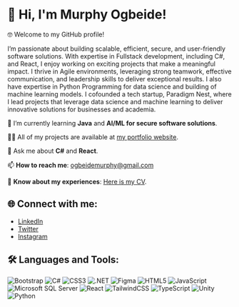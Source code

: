 
# 👋 Hi, I'm Murphy Ogbeide!


🤓 Welcome to my GitHub profile! 

I’m passionate about building scalable, efficient, secure, and user-friendly software solutions. With expertise in Fullstack development, including C#, and React, I enjoy working on exciting projects that make a meaningful impact. I thrive in Agile environments, leveraging strong teamwork, effective communication, and leadership skills to deliver exceptional results. I also have expertise in Python Programming for data science and building of machine learning models. I cofounded a tech startup, Paradigm Nest, where I lead projects that leverage data science and machine learning to deliver innovative solutions for businesses and academia.


🌱 I’m currently learning **Java** and **AI/ML for secure software solutions**.  

👨‍💻 All of my projects are available at [my portfolio website](https://murphyogbeide.netlify.app).  

💬 Ask me about **C#** and **React**.  

📫 **How to reach me**: ogbeidemurphy@gmail.com  

📄 **Know about my experiences**: [Here is my CV](https://drive.google.com/file/d/1Jpq55bspqP6Iz7Jm30xIoGN96NDLYqaW/view?usp=sharing).  

## 🌐 Connect with me:
- [LinkedIn](https://www.linkedin.com/in/murphy-ogbeide/)  
- [Twitter](https://twitter.com/_ogmurphy)  
- [Instagram](https://instagram.com/_ogmurphy)  

## 🛠️ Languages and Tools:
![Bootstrap](https://img.shields.io/badge/Bootstrap-%23563D7C.svg?style=for-the-badge&logo=bootstrap&logoColor=white)
![C#](https://img.shields.io/badge/C%23-%23239120.svg?style=for-the-badge&logo=csharp&logoColor=white)
![CSS3](https://img.shields.io/badge/CSS3-%231572B6.svg?style=for-the-badge&logo=css3&logoColor=white)
![.NET](https://img.shields.io/badge/.NET-%23051260.svg?style=for-the-badge&logo=dotnet&logoColor=white)
![Figma](https://img.shields.io/badge/Figma-%23F24E1E.svg?style=for-the-badge&logo=figma&logoColor=white)
![HTML5](https://img.shields.io/badge/HTML5-%23E34F26.svg?style=for-the-badge&logo=html5&logoColor=white)
![JavaScript](https://img.shields.io/badge/JavaScript-%23F7DF1E.svg?style=for-the-badge&logo=javascript&logoColor=black)
![Microsoft SQL Server](https://img.shields.io/badge/MSSQL-%23CC2927.svg?style=for-the-badge&logo=microsoftsqlserver&logoColor=white)
![React](https://img.shields.io/badge/React-%2361DAFB.svg?style=for-the-badge&logo=react&logoColor=black)
![TailwindCSS](https://img.shields.io/badge/TailwindCSS-%2338B2AC.svg?style=for-the-badge&logo=tailwind-css&logoColor=white)
![TypeScript](https://img.shields.io/badge/TypeScript-%23007ACC.svg?style=for-the-badge&logo=typescript&logoColor=white)
![Unity](https://img.shields.io/badge/Unity-%23000000.svg?style=for-the-badge&logo=unity&logoColor=white)
![Python](https://img.shields.io/badge/Python-%33602AFB.svg?style=for-the-badge&logo=python&logoColor=white)

